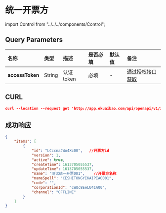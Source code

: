 # 统一开票方

import Control from "../../../components/Control";

<Control
method="GET"
url="api/openapi/v1/invoice/unify/corporation/list"
/>

## Query Parameters

| 名称 | 类型 | 描述 | 是否必填 | 默认值 | 备注 |
| :--- | :--- | :--- | :--- |:--- | :--- |
| **accessToken** | String | 认证token | 必填 | - | [通过授权接口获取](/docs/open-api/getting-started/auth) |

## CURL
```json
curl --location --request get 'http://app.ekuaibao.com/api/openapi/v1/invoice/unify/corporation/list?accessToken=T6IcqAnfM40400
```

## 成功响应
```json
{
    "items": [
        {
            "id": "LCccnaJWo4Xc00",   //开票方id
            "version": 1,
            "active": true,
            "createTime": 1613705055537,
            "updateTime": 1613705055537,
            "name": "测试统一开票001",    //开票方名称
            "nameSpell": "CESHITONGYIKAIPIAO001",
            "code": "",
            "corporationId": "cWQc8EeLU41A00",
            "channel": "OFFLINE"
        }
    ]
}
```


